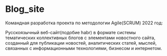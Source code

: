 # Blog_site

Командная разработка проекта по методологии Agile(SCRUM) 2022 год:

Русскоязычный веб-сайт(подобие hаbr) в формате системы тематических коллективных блогов с элементами новостного сайта, созданный для публикации новостей, аналитических статей, мыслей, связанных с информационными технологиями, бизнесом и интернетом.
